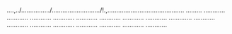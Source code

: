 ....,../................/.........................../!.,........................................... .........
............
............
............
............
............
............
............
............
.............
............
............
............
............
............
............
............
............


